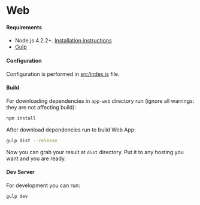 # Web

#### Requirements
* Node.js 4.2.2+. [Installation instructions](install-node.md)
* [Gulp](http://gulpjs.com/)

#### Configuration
Configuration is performed in [src/index.js](../../app-web/src/index.js) file. 

#### Build

For downloading dependencies in ```app-web``` directory run (ignore all warrings: they are not affecting build):

```bash
npm install
```

After download dependencies run to build Web App:
```bash
gulp dist --release
```

Now you can grab your result at ```dist``` directory. Put it to any hosting you want and you are ready.

#### Dev Server

For development you can run:
```bash
gulp dev
```
